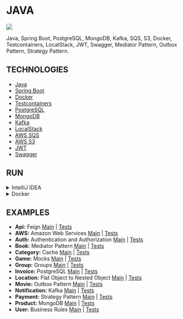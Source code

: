 # JAVA

![](https://github.com/rafaelfgx/Java/actions/workflows/build.yaml/badge.svg)

Java, Spring Boot, PostgreSQL, MongoDB, Kafka, SQS, S3, Docker, Testcontainers, LocalStack, JWT, Swagger, Mediator Pattern, Outbox Pattern, Strategy Pattern.

## TECHNOLOGIES

* [Java](https://dev.java)
* [Spring Boot](https://spring.io/projects/spring-boot)
* [Docker](https://www.docker.com/get-started)
* [Testcontainers](https://testcontainers.com)
* [PostgreSQL](https://www.postgresql.org/)
* [MongoDB](https://www.mongodb.com/docs/manual)
* [Kafka](https://kafka.apache.org)
* [LocalStack](https://localstack.cloud)
* [AWS SQS](https://aws.amazon.com/sqs)
* [AWS S3](https://aws.amazon.com/s3)
* [JWT](https://jwt.io)
* [Swagger](https://swagger.io)

## RUN

<details>
<summary>IntelliJ IDEA</summary>

#### Prerequisites

* [Docker](https://www.docker.com/get-started)
* [Java JDK](https://www.oracle.com/java/technologies/downloads)
* [IntelliJ IDEA](https://www.jetbrains.com/idea/download)

#### Steps

1. Execute **docker compose up --detach --build --force-recreate --remove-orphans** in **docker** directory.
2. Open **source** directory in **IntelliJ IDEA**.
3. Select **Application.java** class.
4. Click **Run** or **Debug**.
5. Open <http://localhost:8080>.

</details>

<details>
<summary>Docker</summary>

#### Prerequisites

* [Docker](https://www.docker.com/get-started)

#### Steps

1. Execute **docker compose up --detach --build --force-recreate --remove-orphans** in **docker** directory.
2. Open <http://localhost:8090>.

</details>

## EXAMPLES

* **Api:** Feign [Main](https://github.com/rafaelfgx/Java/tree/main/source/src/main/java/com/company/architecture/api) | [Tests](https://github.com/rafaelfgx/Java/tree/main/source/src/test/java/com/company/architecture/api)
* **AWS:** Amazon Web Services [Main](https://github.com/rafaelfgx/Java/tree/main/source/src/main/java/com/company/architecture/aws) | [Tests](https://github.com/rafaelfgx/Java/tree/main/source/src/test/java/com/company/architecture/aws)
* **Auth:** Authentication and Authorization [Main](https://github.com/rafaelfgx/Java/tree/main/source/src/main/java/com/company/architecture/auth) | [Tests](https://github.com/rafaelfgx/Java/tree/main/source/src/test/java/com/company/architecture/auth)
* **Book:** Mediator Pattern [Main](https://github.com/rafaelfgx/Java/tree/main/source/src/main/java/com/company/architecture/book) | [Tests](https://github.com/rafaelfgx/Java/tree/main/source/src/test/java/com/company/architecture/book)
* **Category:** Cache [Main](https://github.com/rafaelfgx/Java/tree/main/source/src/main/java/com/company/architecture/category) | [Tests](https://github.com/rafaelfgx/Java/tree/main/source/src/test/java/com/company/architecture/category)
* **Game:** Mocks [Main](https://github.com/rafaelfgx/Java/tree/main/source/src/main/java/com/company/architecture/game) | [Tests](https://github.com/rafaelfgx/Java/tree/main/source/src/test/java/com/company/architecture/game)
* **Group:** Groups [Main](https://github.com/rafaelfgx/Java/tree/main/source/src/main/java/com/company/architecture/group) | [Tests](https://github.com/rafaelfgx/Java/tree/main/source/src/test/java/com/company/architecture/group)
* **Invoice:** PostgreSQL [Main](https://github.com/rafaelfgx/Java/tree/main/source/src/main/java/com/company/architecture/invoice) | [Tests](https://github.com/rafaelfgx/Java/tree/main/source/src/test/java/com/company/architecture/invoice)
* **Location:** Flat Object to Nested Object [Main](https://github.com/rafaelfgx/Java/tree/main/source/src/main/java/com/company/architecture/location) | [Tests](https://github.com/rafaelfgx/Java/tree/main/source/src/test/java/com/company/architecture/location)
* **Movie:** Outbox Pattern [Main](https://github.com/rafaelfgx/Java/tree/main/source/src/main/java/com/company/architecture/movie) | [Tests](https://github.com/rafaelfgx/Java/tree/main/source/src/test/java/com/company/architecture/movie)
* **Notification:** Kafka [Main](https://github.com/rafaelfgx/Java/tree/main/source/src/main/java/com/company/architecture/notification) | [Tests](https://github.com/rafaelfgx/Java/tree/main/source/src/test/java/com/company/architecture/notification)
* **Payment:** Strategy Pattern [Main](https://github.com/rafaelfgx/Java/tree/main/source/src/main/java/com/company/architecture/payment) | [Tests](https://github.com/rafaelfgx/Java/tree/main/source/src/test/java/com/company/architecture/payment)
* **Product:** MongoDB [Main](https://github.com/rafaelfgx/Java/tree/main/source/src/main/java/com/company/architecture/product) | [Tests](https://github.com/rafaelfgx/Java/tree/main/source/src/test/java/com/company/architecture/product)
* **User:** Business Rules [Main](https://github.com/rafaelfgx/Java/tree/main/source/src/main/java/com/company/architecture/user) | [Tests](https://github.com/rafaelfgx/Java/tree/main/source/src/test/java/com/company/architecture/user)
